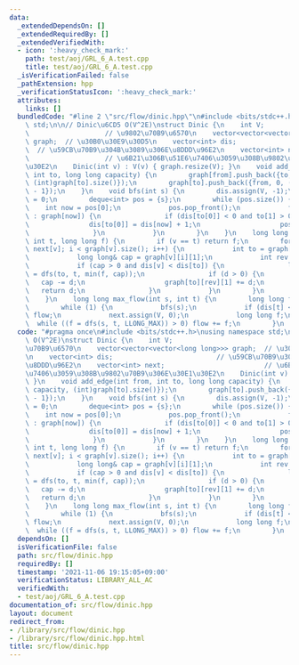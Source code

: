 ```yaml
---
data:
  _extendedDependsOn: []
  _extendedRequiredBy: []
  _extendedVerifiedWith:
  - icon: ':heavy_check_mark:'
    path: test/aoj/GRL_6_A.test.cpp
    title: test/aoj/GRL_6_A.test.cpp
  _isVerificationFailed: false
  _pathExtension: hpp
  _verificationStatusIcon: ':heavy_check_mark:'
  attributes:
    links: []
  bundledCode: "#line 2 \"src/flow/dinic.hpp\"\n#include <bits/stdc++.h>\nusing namespace\
    \ std;\n\n// Dinic\u6CD5 O(V^2E)\nstruct Dinic {\n    int V;                 \
    \                   // \u9802\u70B9\u6570\n    vector<vector<vector<long long>>>\
    \ graph;  // \u30B0\u30E9\u30D5\n    vector<int> dis;                        \
    \  // \u59CB\u70B9\u304B\u3089\u306E\u8DDD\u96E2\n    vector<int> next;      \
    \                   // \u6B21\u306B\u51E6\u7406\u3059\u308B\u9802\u70B9\u306E\u30E1\
    \u30E2\n    Dinic(int v) : V(v) { graph.resize(V); }\n    void add_edge(int from,\
    \ int to, long long capacity) {\n        graph[from].push_back({to, capacity,\
    \ (int)graph[to].size()});\n        graph[to].push_back({from, 0, (int)graph[from].size()\
    \ - 1});\n    }\n    void bfs(int s) {\n        dis.assign(V, -1);\n        dis[s]\
    \ = 0;\n        deque<int> pos = {s};\n        while (pos.size()) {\n        \
    \    int now = pos[0];\n            pos.pop_front();\n            for (auto& to\
    \ : graph[now]) {\n                if (dis[to[0]] < 0 and to[1] > 0) {\n     \
    \               dis[to[0]] = dis[now] + 1;\n                    pos.emplace_back(to[0]);\n\
    \                }\n            }\n        }\n    }\n    long long dfs(int v,\
    \ int t, long long f) {\n        if (v == t) return f;\n        for (int& i =\
    \ next[v]; i < graph[v].size(); i++) {\n            int to = graph[v][i][0];\n\
    \            long long& cap = graph[v][i][1];\n            int rev = graph[v][i][2];\n\
    \            if (cap > 0 and dis[v] < dis[to]) {\n                long long d\
    \ = dfs(to, t, min(f, cap));\n                if (d > 0) {\n                 \
    \   cap -= d;\n                    graph[to][rev][1] += d;\n                 \
    \   return d;\n                }\n            }\n        }\n        return 0;\n\
    \    }\n    long long max_flow(int s, int t) {\n        long long flow = 0;\n\
    \        while (1) {\n            bfs(s);\n            if (dis[t] < 0) return\
    \ flow;\n            next.assign(V, 0);\n            long long f;\n          \
    \  while ((f = dfs(s, t, LLONG_MAX)) > 0) flow += f;\n        }\n    }\n};\n"
  code: "#pragma once\n#include <bits/stdc++.h>\nusing namespace std;\n\n// Dinic\u6CD5\
    \ O(V^2E)\nstruct Dinic {\n    int V;                                    // \u9802\
    \u70B9\u6570\n    vector<vector<vector<long long>>> graph;  // \u30B0\u30E9\u30D5\
    \n    vector<int> dis;                          // \u59CB\u70B9\u304B\u3089\u306E\
    \u8DDD\u96E2\n    vector<int> next;                         // \u6B21\u306B\u51E6\
    \u7406\u3059\u308B\u9802\u70B9\u306E\u30E1\u30E2\n    Dinic(int v) : V(v) { graph.resize(V);\
    \ }\n    void add_edge(int from, int to, long long capacity) {\n        graph[from].push_back({to,\
    \ capacity, (int)graph[to].size()});\n        graph[to].push_back({from, 0, (int)graph[from].size()\
    \ - 1});\n    }\n    void bfs(int s) {\n        dis.assign(V, -1);\n        dis[s]\
    \ = 0;\n        deque<int> pos = {s};\n        while (pos.size()) {\n        \
    \    int now = pos[0];\n            pos.pop_front();\n            for (auto& to\
    \ : graph[now]) {\n                if (dis[to[0]] < 0 and to[1] > 0) {\n     \
    \               dis[to[0]] = dis[now] + 1;\n                    pos.emplace_back(to[0]);\n\
    \                }\n            }\n        }\n    }\n    long long dfs(int v,\
    \ int t, long long f) {\n        if (v == t) return f;\n        for (int& i =\
    \ next[v]; i < graph[v].size(); i++) {\n            int to = graph[v][i][0];\n\
    \            long long& cap = graph[v][i][1];\n            int rev = graph[v][i][2];\n\
    \            if (cap > 0 and dis[v] < dis[to]) {\n                long long d\
    \ = dfs(to, t, min(f, cap));\n                if (d > 0) {\n                 \
    \   cap -= d;\n                    graph[to][rev][1] += d;\n                 \
    \   return d;\n                }\n            }\n        }\n        return 0;\n\
    \    }\n    long long max_flow(int s, int t) {\n        long long flow = 0;\n\
    \        while (1) {\n            bfs(s);\n            if (dis[t] < 0) return\
    \ flow;\n            next.assign(V, 0);\n            long long f;\n          \
    \  while ((f = dfs(s, t, LLONG_MAX)) > 0) flow += f;\n        }\n    }\n};"
  dependsOn: []
  isVerificationFile: false
  path: src/flow/dinic.hpp
  requiredBy: []
  timestamp: '2021-11-06 19:15:05+09:00'
  verificationStatus: LIBRARY_ALL_AC
  verifiedWith:
  - test/aoj/GRL_6_A.test.cpp
documentation_of: src/flow/dinic.hpp
layout: document
redirect_from:
- /library/src/flow/dinic.hpp
- /library/src/flow/dinic.hpp.html
title: src/flow/dinic.hpp
---
```


